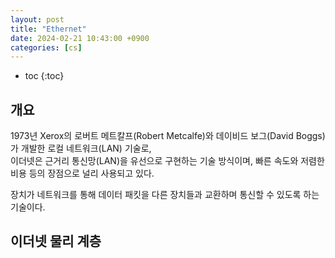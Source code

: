 ```yaml
---
layout: post
title: "Ethernet"
date: 2024-02-21 10:43:00 +0900
categories: [cs]
---
```

* toc
{:toc}

## 개요    

1973년 Xerox의 로버트 메트칼프(Robert Metcalfe)와 데이비드 보그(David Boggs)가 개발한 로컬 네트워크(LAN) 기술로,  
이더넷은 근거리 통신망(LAN)을 유선으로 구현하는 기술 방식이며, 빠른 속도와 저렴한 비용 등의 장점으로 널리 사용되고 있다.  

장치가 네트워크를 통해 데이터 패킷을 다른 장치들과 교환하며 통신할 수 있도록 하는 기술이다.

## 이더넷 물리 계층






